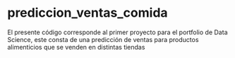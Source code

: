 # prediccion_ventas_comida
El presente código corresponde al primer proyecto para el portfolio de Data Science, este consta de una predicción de ventas para productos alimenticios que se venden en distintas tiendas
